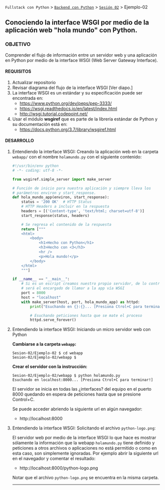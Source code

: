 `Fullstack con Python` > [`Backend con Python`](../../Readme.md) > [`Sesión 02`](../Readme.md) > Ejemplo-02
## Conociendo la interface WSGI por medio de la aplicación web "hola mundo" con Python.

### OBJETIVO
Comprender el flujo de información entre un servidor web y una aplicación en Python por medio de la interface WSGI (Web Server Gateway Interface).

#### REQUISITOS
1. Actualizar repositorio
1. Revisar diagrama del flujo de la interface WSGI [Ver diapo.]
1. La interface WSGI es un estándar y su especificación puede ser encontrada en:
   - https://www.python.org/dev/peps/pep-3333/
   - https://wsgi.readthedocs.io/en/latest/index.html
   - http://wsgi.tutorial.codepoint.net/
1. Usar el módulo __wsgiref__ que es parte de la librería estándar de Python y su documentación está en:
   - https://docs.python.org/3.7/library/wsgiref.html

#### DESARROLLO
1. Entendiendo la interface WSGI: Creando la aplicación web en la carpeta `webapp/` con el nombre `holamundo.py` con el siguiente contenido:

    ```python
    #!/usr/bin/env python
    # -*- coding: utf-8 -*-

    from wsgiref.simple_server import make_server

    # Función de inicio para nuestra aplicación y siempre lleva los
    # parámetros environ y start_response.
    def hola_mundo_app(environ, start_response):
        status = '200 OK'  # HTTP Status
        # HTTP Headers a incluir en la respuesta
        headers = [('Content-type', 'text/html; charset=utf-8')]
        start_response(status, headers)

        # Se regresa el contenido de la respuesta
        return ["""
        <html>
            <body>
                <h1>Hecho con Python</h1>
                <h3>Hecho con <3</h3>
                <hr />
                <p>Hola mundo!</p>
            </body>
        </html>
        """]

    if __name__ == "__main__":
        # Si es un escript creamos nuestro propio servidor, de lo contrario un servidor externo
        # será el encargado de llamar a la app vía WSGI
        port = 8000
        host = "localhost"
        with make_server(host, port, hola_mundo_app) as httpd:
            print("Esuchando en {}:{}... [Presiona Ctrol+C para terminar!]".format(host, port))

            # Esuchando peticiones hasta que se mate el proceso
            httpd.serve_forever()    
    ```

1. Entendiendo la interface WSGI: Iniciando un micro servidor web con Python

   __Cambiarse a la carpeta `webapp`:__
   ```console
   Sesion-02/Ejemplo-02 $ cd webapp
   Sesion-02/Ejemplo-02/webapp $
   ```

   __Crear el servidor con la instrucción:__
   ```console
   Sesion-02/Ejemplo-02/webapp $ python holamundo.py
   Esuchando en localhost:8000... [Presiona Ctrol+C para terminar!]
   ```
   El servidor se inicia en todas las ¿interfaces? del equipo en el puerto 8000 quedando en espera de peticiones hasta que se presione Control+C.

   Se puede acceder abriendo la siguiente url en algún navegador:
   - http://localhost:8000

1. Entendiendo la interface WSGI: Solicitando el archivo `python-logo.png`:

   El servidor web por medio de la interface WSGI lo que hace es mostrar sólamente la información que la webapp `holamundo.py` tiene definido y peticiones a otros archivos o aplicaciones no está permitido o como en esta caso, son simplemente ignoradas. Por ejemplo abrir la siguiente url en el navegador y comentar el resultado:
   - http://localhost:8000/python-logo.png

   Notar que el archivo `python-logo.png` se encuentra en la misma carpeta.
   ***
